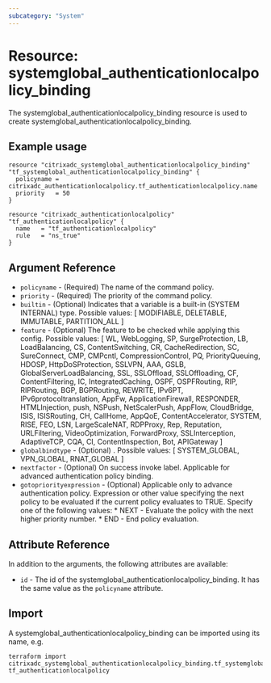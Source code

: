 ```yaml
---
subcategory: "System"
---
```


# Resource: systemglobal_authenticationlocalpolicy_binding

The systemglobal_authenticationlocalpolicy_binding resource is used to create systemglobal_authenticationlocalpolicy_binding.


## Example usage

```hcl
resource "citrixadc_systemglobal_authenticationlocalpolicy_binding" "tf_systemglobal_authenticationlocalpolicy_binding" {
  policyname = citrixadc_authenticationlocalpolicy.tf_authenticationlocalpolicy.name
  priority   = 50
}

resource "citrixadc_authenticationlocalpolicy" "tf_authenticationlocalpolicy" {
  name   = "tf_authenticationlocalpolicy"
  rule   = "ns_true"
}
```


## Argument Reference

* `policyname` - (Required) The name of the  command policy.
* `priority` - (Required) The priority of the command policy.
* `builtin` - (Optional) Indicates that a variable is a built-in (SYSTEM INTERNAL) type. Possible values: [ MODIFIABLE, DELETABLE, IMMUTABLE, PARTITION_ALL ]
* `feature` - (Optional) The feature to be checked while applying this config. Possible values: [ WL, WebLogging, SP, SurgeProtection, LB, LoadBalancing, CS, ContentSwitching, CR, CacheRedirection, SC, SureConnect, CMP, CMPcntl, CompressionControl, PQ, PriorityQueuing, HDOSP, HttpDoSProtection, SSLVPN, AAA, GSLB, GlobalServerLoadBalancing, SSL, SSLOffload, SSLOffloading, CF, ContentFiltering, IC, IntegratedCaching, OSPF, OSPFRouting, RIP, RIPRouting, BGP, BGPRouting, REWRITE, IPv6PT, IPv6protocoltranslation, AppFw, ApplicationFirewall, RESPONDER, HTMLInjection, push, NSPush, NetScalerPush, AppFlow, CloudBridge, ISIS, ISISRouting, CH, CallHome, AppQoE, ContentAccelerator, SYSTEM, RISE, FEO, LSN, LargeScaleNAT, RDPProxy, Rep, Reputation, URLFiltering, VideoOptimization, ForwardProxy, SSLInterception, AdaptiveTCP, CQA, CI, ContentInspection, Bot, APIGateway ]
* `globalbindtype` - (Optional) . Possible values: [ SYSTEM_GLOBAL, VPN_GLOBAL, RNAT_GLOBAL ]
* `nextfactor` - (Optional) On success invoke label. Applicable for advanced authentication policy binding.
* `gotopriorityexpression` - (Optional) Applicable only to advance authentication policy. Expression or other value specifying the next policy to be evaluated if the current policy evaluates to TRUE.  Specify one of the following values: * NEXT - Evaluate the policy with the next higher priority number. * END - End policy evaluation.


## Attribute Reference

In addition to the arguments, the following attributes are available:

* `id` - The id of the systemglobal_authenticationlocalpolicy_binding. It has the same value as the `policyname` attribute.


## Import

A systemglobal_authenticationlocalpolicy_binding can be imported using its name, e.g.

```shell
terraform import citrixadc_systemglobal_authenticationlocalpolicy_binding.tf_systemglobal_authenticationlocalpolicy_binding tf_authenticationlocalpolicy
```
